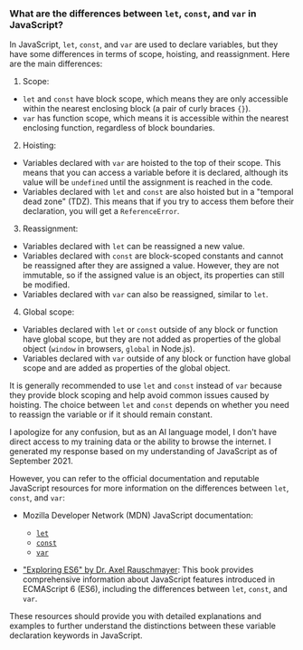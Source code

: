 ### What are the differences between `let`, `const`, and `var` in JavaScript?

In JavaScript, `let`, `const`, and `var` are used to declare variables, but they have some differences in terms of scope, hoisting, and reassignment. Here are the main differences:

1. Scope:
  - `let` and `const` have block scope, which means they are only accessible within the nearest enclosing block (a pair of curly braces `{}`).
  - `var` has function scope, which means it is accessible within the nearest enclosing function, regardless of block boundaries.

2. Hoisting:
  - Variables declared with `var` are hoisted to the top of their scope. This means that you can access a variable before it is declared, although its value will be `undefined` until the assignment is reached in the code.
  - Variables declared with `let` and `const` are also hoisted but in a "temporal dead zone" (TDZ). This means that if you try to access them before their declaration, you will get a `ReferenceError`.

3. Reassignment:
  - Variables declared with `let` can be reassigned a new value.
  - Variables declared with `const` are block-scoped constants and cannot be reassigned after they are assigned a value. However, they are not immutable, so if the assigned value is an object, its properties can still be modified.
  - Variables declared with `var` can also be reassigned, similar to `let`.

4. Global scope:
  - Variables declared with `let` or `const` outside of any block or function have global scope, but they are not added as properties of the global object (`window` in browsers, `global` in Node.js).
  - Variables declared with `var` outside of any block or function have global scope and are added as properties of the global object.

It is generally recommended to use `let` and `const` instead of `var` because they provide block scoping and help avoid common issues caused by hoisting. The choice between `let` and `const` depends on whether you need to reassign the variable or if it should remain constant.

I apologize for any confusion, but as an AI language model, I don't have direct access to my training data or the ability to browse the internet. I generated my response based on my understanding of JavaScript as of September 2021.

However, you can refer to the official documentation and reputable JavaScript resources for more information on the differences between `let`, `const`, and `var`:

- Mozilla Developer Network (MDN) JavaScript documentation:
  - [`let`](https://developer.mozilla.org/en-US/docs/Web/JavaScript/Reference/Statements/let)
  - [`const`](https://developer.mozilla.org/en-US/docs/Web/JavaScript/Reference/Statements/const)
  - [`var`](https://developer.mozilla.org/en-US/docs/Web/JavaScript/Reference/Statements/var)

- ["Exploring ES6" by Dr. Axel Rauschmayer](https://exploringjs.com/es6/): This book provides comprehensive information about JavaScript features introduced in ECMAScript 6 (ES6), including the differences between `let`, `const`, and `var`.

These resources should provide you with detailed explanations and examples to further understand the distinctions between these variable declaration keywords in JavaScript.
